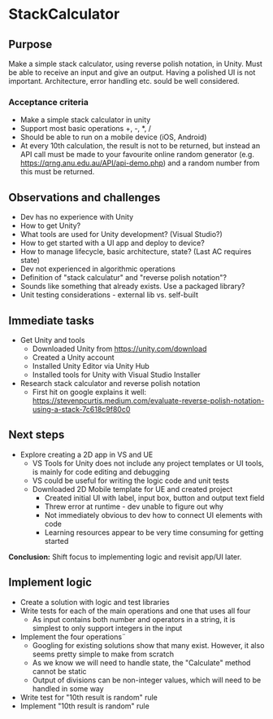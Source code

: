 # StackCalculator

## Purpose
Make a simple stack calculator, using reverse polish notation, in Unity. Must be able to receive an input and give an output. Having a polished UI is not important. Architecture, error handling etc. sould be well considered. 

### Acceptance criteria
- Make a simple stack calculator in unity 
- Support most basic operations +, -, *, /
- Should be able to run on a mobile device (iOS, Android)
- At every 10th calculation, the result is not to be returned, but instead an API call must be made to your favourite online random generator (e.g. https://qrng.anu.edu.au/API/api-demo.php) and a random number from this must be returned.

## Observations and challenges
- Dev has no experience with Unity
- How to get Unity?
- What tools are used for Unity development? (Visual Studio?)
- How to get started with a UI app and deploy to device?
- How to manage lifecycle, basic architecture, state? (Last AC requires state)
- Dev not experienced in algorithmic operations
- Definition of "stack calculatur" and "reverse polish notation"?
- Sounds like something that already exists. Use a packaged library?
- Unit testing considerations - external lib vs. self-built

## Immediate tasks
- Get Unity and tools
  - Downloaded Unity from https://unity.com/download
  - Created a Unity account
  - Installed Unity Editor via Unity Hub
  - Installed tools for Unity with Visual Studio Installer
- Research stack calculator and reverse polish notation
  - First hit on google explains it well: https://stevenpcurtis.medium.com/evaluate-reverse-polish-notation-using-a-stack-7c618c9f80c0

## Next steps
- Explore creating a 2D app in VS and UE
  - VS Tools for Unity does not include any project templates or UI tools, is mainly for code editing and debugging
  - VS could be useful for writing the logic code and unit tests
  - Downloaded 2D Mobile template for UE and created project
    - Created initial UI with label, input box, button and output text field
    - Threw error at runtime - dev unable to figure out why
    - Not immediately obvious to dev how to connect UI elements with code
    - Learning resources appear to be very time consuming for getting started
  
**Conclusion:** Shift focus to implementing logic and revisit app/UI later.

## Implement logic
- Create a solution with logic and test libraries
- Write tests for each of the main operations and one that uses all four
  - As input contains both number and operators in a string, it is simplest to only support integers in the input
- Implement the four operations¨
  - Googling for existing solutions show that many exist. However, it also seems pretty simple to make from scratch
  - As we know we will need to handle state, the "Calculate" method cannot be static
  - Output of divisions can be non-integer values, which will need to be handled in some way
- Write test for "10th result is random" rule
- Implement "10th result is random" rule